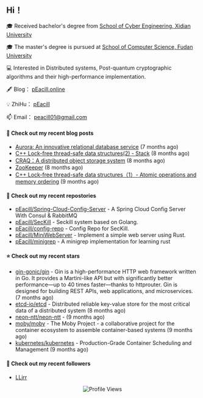 ## Hi！   

🎓 Received bachelor's degree from [School of Cyber Engineering, Xidian University](https://ce.xidian.edu.cn/)

🎓 The master's degree is pursued at [School of Computer Science, Fudan University](https://cs.fudan.edu.cn/)

💻 Interested in Distributed systems, Post-quantum cryptographic algorithms and their high-performance implementation.

🖋 Blog： [pEacill.online](https://peacill.online/)

💡 ZhiHu： [pEacill](https://www.zhihu.com/people/mimanchi-61-67)

📫 Email： [peacill01@gmail.com](mailto:peacill01@gmail.com)

#### 📜 Check out my recent blog posts

- [Aurora: An innovative relational database service](https://peacill.online/post/24497.html) (7 months ago)
- [C&#43;&#43; Lock-free thread-safe data structures(2) - Stack](https://peacill.online/post/54335.html) (8 months ago)
- [CRAQ：A distributed object storage system](https://peacill.online/post/7899.html) (8 months ago)
- [ZooKeeper](https://peacill.online/post/7340.html) (8 months ago)
- [C&#43;&#43; Lock-free thread-safe data structures（1）- Atomic operations and memory ordering](https://peacill.online/post/303.html) (9 months ago)

#### 🌱 Check out my recent repostories

- [pEacill/Spring-Cloud-Config-Server](https://github.com/pEacill/Spring-Cloud-Config-Server) - A Spring Cloud Config Server With Consul &amp; RabbitMQ
- [pEacill/SecKill](https://github.com/pEacill/SecKill) - Seckill system based on Golang.
- [pEacill/config-repo](https://github.com/pEacill/config-repo) - Config Repo for SecKill.
- [pEacill/MiniWebServer](https://github.com/pEacill/MiniWebServer) - Implement a simple web server using Rust.
- [pEacill/minigrep](https://github.com/pEacill/minigrep) - A minigrep implementation for learning rust

#### ⭐ Check out my recent stars

- [gin-gonic/gin](https://github.com/gin-gonic/gin) - Gin is a high-performance HTTP web framework written in Go. It provides a Martini-like API but with significantly better performance—up to 40 times faster—thanks to httprouter. Gin is designed for building REST APIs, web applications, and microservices. (7 months ago)
- [etcd-io/etcd](https://github.com/etcd-io/etcd) - Distributed reliable key-value store for the most critical data of a distributed system (8 months ago)
- [neon-ntt/neon-ntt](https://github.com/neon-ntt/neon-ntt) -  (9 months ago)
- [moby/moby](https://github.com/moby/moby) - The Moby Project - a collaborative project for the container ecosystem to assemble container-based systems (9 months ago)
- [kubernetes/kubernetes](https://github.com/kubernetes/kubernetes) - Production-Grade Container Scheduling and Management (9 months ago)

#### 👯 Check out my recent followers

- [LLjrr](https://github.com/LLjrr)



<p align="center">
  <img src="https://komarev.com/ghpvc/?username=pEacill&color=blue" alt="Profile Views" />
</p>

